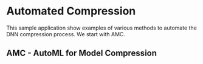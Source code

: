 # Automated Compression

This sample application show examples of various methods to automate the DNN compression process.
We start with AMC.

## AMC - AutoML for Model Compression